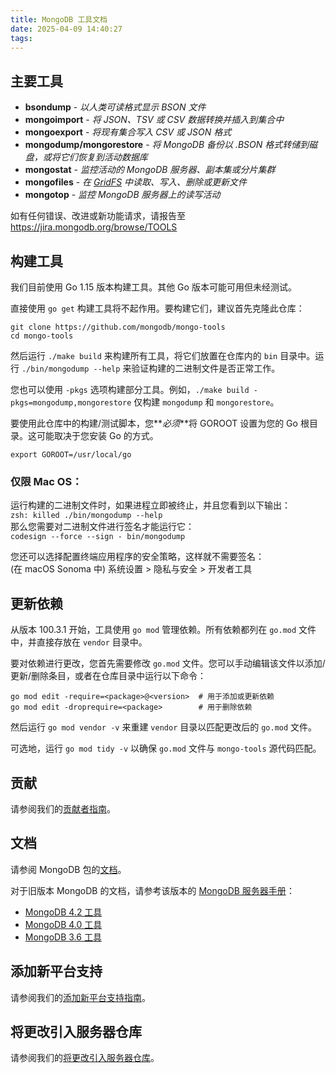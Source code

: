 ```yaml
---
title: MongoDB 工具文档
date: 2025-04-09 14:40:27
tags:
---
```


## 主要工具

- **bsondump** - _以人类可读格式显示 BSON 文件_
- **mongoimport** - _将 JSON、TSV 或 CSV 数据转换并插入到集合中_
- **mongoexport** - _将现有集合写入 CSV 或 JSON 格式_
- **mongodump/mongorestore** - _将 MongoDB 备份以 .BSON 格式转储到磁盘，或将它们恢复到活动数据库_
- **mongostat** - _监控活动的 MongoDB 服务器、副本集或分片集群_
- **mongofiles** - _在 [GridFS](http://docs.mongodb.org/manual/core/gridfs/) 中读取、写入、删除或更新文件_
- **mongotop** - _监控 MongoDB 服务器上的读写活动_

如有任何错误、改进或新功能请求，请报告至 https://jira.mongodb.org/browse/TOOLS

## 构建工具

我们目前使用 Go 1.15 版本构建工具。其他 Go 版本可能可用但未经测试。

直接使用 `go get` 构建工具将不起作用。要构建它们，建议首先克隆此仓库：

```
git clone https://github.com/mongodb/mongo-tools
cd mongo-tools
```

然后运行 `./make build` 来构建所有工具，将它们放置在仓库内的 `bin` 目录中。运行 `./bin/mongodump --help` 来验证构建的二进制文件是否正常工作。

您也可以使用 `-pkgs` 选项构建部分工具。例如，`./make build -pkgs=mongodump,mongorestore` 仅构建 `mongodump` 和 `mongorestore`。

要使用此仓库中的构建/测试脚本，您**_必须_**将 GOROOT 设置为您的 Go 根目录。这可能取决于您安装 Go 的方式。

```
export GOROOT=/usr/local/go
```

### 仅限 Mac OS：

运行构建的二进制文件时，如果进程立即被终止，并且您看到以下输出：  
`zsh: killed ./bin/mongodump --help`  
那么您需要对二进制文件进行签名才能运行它：  
`codesign --force --sign - bin/mongodump`

您还可以选择配置终端应用程序的安全策略，这样就不需要签名：  
(在 macOS Sonoma 中) 系统设置 > 隐私与安全 > 开发者工具

## 更新依赖

从版本 100.3.1 开始，工具使用 `go mod` 管理依赖。所有依赖都列在 `go.mod` 文件中，并直接存放在 `vendor` 目录中。

要对依赖进行更改，您首先需要修改 `go.mod` 文件。您可以手动编辑该文件以添加/更新/删除条目，或者在仓库目录中运行以下命令：

```
go mod edit -require=<package>@<version>  # 用于添加或更新依赖
go mod edit -droprequire=<package>        # 用于删除依赖
```

然后运行 `go mod vendor -v` 来重建 `vendor` 目录以匹配更改后的 `go.mod` 文件。

可选地，运行 `go mod tidy -v` 以确保 `go.mod` 文件与 `mongo-tools` 源代码匹配。

## 贡献

请参阅我们的[贡献者指南](CONTRIBUTING.md)。

## 文档

请参阅 MongoDB 包的[文档](https://docs.mongodb.org/database-tools/)。

对于旧版本 MongoDB 的文档，请参考该版本的 [MongoDB 服务器手册](docs.mongodb.com/manual)：

- [MongoDB 4.2 工具](https://docs.mongodb.org/v4.2/reference/program)
- [MongoDB 4.0 工具](https://docs.mongodb.org/v4.0/reference/program)
- [MongoDB 3.6 工具](https://docs.mongodb.org/v3.6/reference/program)

## 添加新平台支持

请参阅我们的[添加新平台支持指南](PLATFORMSUPPORT.md)。

## 将更改引入服务器仓库

请参阅我们的[将更改引入服务器仓库](SERVERVENDORING.md)。
